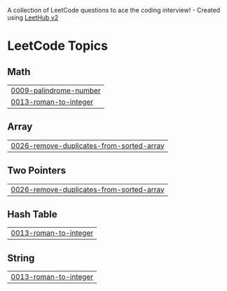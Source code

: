 A collection of LeetCode questions to ace the coding interview! - Created using [LeetHub v2](https://github.com/arunbhardwaj/LeetHub-2.0)
<!---LeetCode Topics Start-->
# LeetCode Topics
## Math
|  |
| ------- |
| [0009-palindrome-number](https://github.com/Kirigaya707/Leetcode/tree/master/0009-palindrome-number) |
| [0013-roman-to-integer](https://github.com/Kirigaya707/Leetcode/tree/master/0013-roman-to-integer) |
## Array
|  |
| ------- |
| [0026-remove-duplicates-from-sorted-array](https://github.com/Kirigaya707/Leetcode/tree/master/0026-remove-duplicates-from-sorted-array) |
## Two Pointers
|  |
| ------- |
| [0026-remove-duplicates-from-sorted-array](https://github.com/Kirigaya707/Leetcode/tree/master/0026-remove-duplicates-from-sorted-array) |
## Hash Table
|  |
| ------- |
| [0013-roman-to-integer](https://github.com/Kirigaya707/Leetcode/tree/master/0013-roman-to-integer) |
## String
|  |
| ------- |
| [0013-roman-to-integer](https://github.com/Kirigaya707/Leetcode/tree/master/0013-roman-to-integer) |
<!---LeetCode Topics End-->